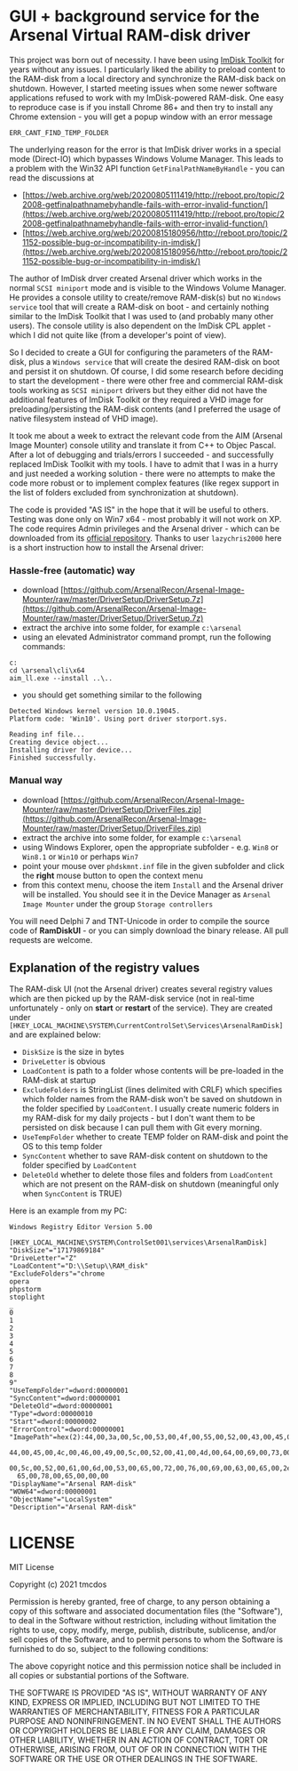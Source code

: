 # GUI + background service for the Arsenal Virtual RAM-disk driver

This project was born out of necessity. I have been using [ImDisk Toolkit](https://sourceforge.net/projects/imdisk-toolkit/) for years without any issues.
I particularly liked the ability to preload content to the RAM-disk from a local directory and synchronize the RAM-disk back on shutdown.
However, I started meeting issues when some newer software applications refused to work with my ImDisk-powered RAM-disk. 
One easy to reproduce case is if you install Chrome 86+ and then try to install any Chrome extension - you will get a popup window with an error message

```
ERR_CANT_FIND_TEMP_FOLDER
``` 

The underlying reason for the error is that ImDisk driver works in a special mode (Direct-IO) which bypasses Windows Volume Manager. 
This leads to a problem with the Win32 API function `GetFinalPathNameByHandle` - you can read the discussions at 

- [https://web.archive.org/web/20200805111419/http://reboot.pro/topic/22008-getfinalpathnamebyhandle-fails-with-error-invalid-function/](https://web.archive.org/web/20200805111419/http://reboot.pro/topic/22008-getfinalpathnamebyhandle-fails-with-error-invalid-function/)
- [https://web.archive.org/web/20200815180956/http://reboot.pro/topic/21152-possible-bug-or-incompatibility-in-imdisk/](https://web.archive.org/web/20200815180956/http://reboot.pro/topic/21152-possible-bug-or-incompatibility-in-imdisk/)  

The author of ImDisk drver created Arsenal driver which works in the normal `SCSI miniport` mode and is visible to the Windows Volume Manager.
He provides a console utility to create/remove RAM-disk(s) but no `Windows service` tool that will create a RAM-disk on boot - and certainly nothing similar to the ImDisk Toolkit that I was used to (and probably many other users).
The console utility is also dependent on the ImDisk CPL applet - which I did not quite like (from a developer's point of view). 

So I decided to create a GUI for configuring the parameters of the RAM-disk, plus a `Windows service` that will create the desired RAM-disk on boot and persist it on shutdown.
Of course, I did some research before deciding to start the development - there were other free and commercial RAM-disk tools working as `SCSI miniport` drivers 
but they either did not have the additional features of ImDisk Toolkit or they required a VHD image for preloading/persisting the RAM-disk contents
(and I preferred the usage of native filesystem instead of VHD image).

It took me about a week to extract the relevant code from the AIM (Arsenal Image Mounter) console utility and translate it from C++ to Objec Pascal.
After a lot of debugging and trials/errors I succeeded - and successfully replaced ImDisk Toolkit with my tools.
I have to admit that I was in a hurry and just needed a working solution - there were no attempts to make the code more robust or to implement complex features (like regex support in the list of folders excluded from synchronization at shutdown).

The code is provided "AS IS" in the hope that it will be useful to others. Testing was done only on Win7 x64 - most probably it will not work on XP.
The code requires Admin privileges and the Arsenal driver - which can be downloaded from its [official repository](https://github.com/ArsenalRecon/Arsenal-Image-Mounter/tree/master/DriverSetup). 
Thanks to user `lazychris2000` here is a short instruction how to install the Arsenal driver:

### Hassle-free (automatic) way

- download [https://github.com/ArsenalRecon/Arsenal-Image-Mounter/raw/master/DriverSetup/DriverSetup.7z](https://github.com/ArsenalRecon/Arsenal-Image-Mounter/raw/master/DriverSetup/DriverSetup.7z)
- extract the archive into some folder, for example `c:\arsenal`
- using an elevated Administrator command prompt, run the following commands:

```
c:
cd \arsenal\cli\x64
aim_ll.exe --install ..\..

```

- you should get something similar to the following

```
Detected Windows kernel version 10.0.19045.
Platform code: 'Win10'. Using port driver storport.sys.

Reading inf file...
Creating device object...
Installing driver for device...
Finished successfully.
```

### Manual way

- download [https://github.com/ArsenalRecon/Arsenal-Image-Mounter/raw/master/DriverSetup/DriverFiles.zip](https://github.com/ArsenalRecon/Arsenal-Image-Mounter/raw/master/DriverSetup/DriverFiles.zip)
- extract the archive into some folder, for example `c:\arsenal`
- using Windows Explorer, open the appropriate subfolder - e.g. `Win8` or `Win8.1` or `Win10` or perhaps `Win7`
- point your mouse over `phdskmnt.inf` file in the given subfolder and click the **right** mouse button to open the context menu
- from this context menu, choose the item `Install` and the Arsenal driver will be installed. You should see it in the Device Manager as `Arsenal Image Mounter` under the group `Storage controllers`

You will need Delphi 7 and TNT-Unicode in order to compile the source code of **RamDiskUI** - or you can simply download the binary release. 
All pull requests are welcome.

## Explanation of the registry values

The RAM-disk UI (not the Arsenal driver) creates several registry values which are then picked up by the RAM-disk service (not in real-time unfortunately - only on **start** or **restart** of the service).
They are created under `[HKEY_LOCAL_MACHINE\SYSTEM\CurrentControlSet\Services\ArsenalRamDisk]` and are explained below:

- `DiskSize` is the size in bytes
- `DriveLetter` is obvious
- `LoadContent` is path to a folder whose contents will be pre-loaded in the RAM-disk at startup
- `ExcludeFolders` is StringList (lines delimited with CRLF) which specifies which folder names from the RAM-disk won't be saved on shutdown in the folder specified by `LoadContent`. I usually create numeric folders in my RAM-disk for my daily projects - but I don't want them to be persisted on disk because I can pull them with Git every morning.
- `UseTempFolder` whether to create TEMP folder on RAM-disk and point the OS to this temp folder
- `SyncContent` whether to save RAM-disk content on shutdown to the folder specified by `LoadContent`
- `DeleteOld` whether to delete those files and folders from `LoadContent` which are not present on the RAM-disk on shutdown (meaningful only when `SyncContent` is TRUE)

Here is an example from my PC:

```
Windows Registry Editor Version 5.00

[HKEY_LOCAL_MACHINE\SYSTEM\ControlSet001\services\ArsenalRamDisk]
"DiskSize"="17179869184"
"DriveLetter"="Z"
"LoadContent"="D:\\Setup\\RAM_disk"
"ExcludeFolders"="chrome
opera
phpstorm
stoplight
_
0
1
2
3
4
5
6
7
8
9"
"UseTempFolder"=dword:00000001
"SyncContent"=dword:00000001
"DeleteOld"=dword:00000001
"Type"=dword:00000010
"Start"=dword:00000002
"ErrorControl"=dword:00000001
"ImagePath"=hex(2):44,00,3a,00,5c,00,53,00,4f,00,55,00,52,00,43,00,45,00,5c,00,\
  44,00,45,00,4c,00,46,00,49,00,5c,00,52,00,41,00,4d,00,64,00,69,00,73,00,6b,\
  00,5c,00,52,00,61,00,6d,00,53,00,65,00,72,00,76,00,69,00,63,00,65,00,2e,00,\
  65,00,78,00,65,00,00,00
"DisplayName"="Arsenal RAM-disk"
"WOW64"=dword:00000001
"ObjectName"="LocalSystem"
"Description"="Arsenal RAM-disk"
```

# LICENSE

MIT License

Copyright (c) 2021 tmcdos

Permission is hereby granted, free of charge, to any person obtaining a copy
of this software and associated documentation files (the "Software"), to deal
in the Software without restriction, including without limitation the rights
to use, copy, modify, merge, publish, distribute, sublicense, and/or sell
copies of the Software, and to permit persons to whom the Software is
furnished to do so, subject to the following conditions:

The above copyright notice and this permission notice shall be included in all
copies or substantial portions of the Software.

THE SOFTWARE IS PROVIDED "AS IS", WITHOUT WARRANTY OF ANY KIND, EXPRESS OR
IMPLIED, INCLUDING BUT NOT LIMITED TO THE WARRANTIES OF MERCHANTABILITY,
FITNESS FOR A PARTICULAR PURPOSE AND NONINFRINGEMENT. IN NO EVENT SHALL THE
AUTHORS OR COPYRIGHT HOLDERS BE LIABLE FOR ANY CLAIM, DAMAGES OR OTHER
LIABILITY, WHETHER IN AN ACTION OF CONTRACT, TORT OR OTHERWISE, ARISING FROM,
OUT OF OR IN CONNECTION WITH THE SOFTWARE OR THE USE OR OTHER DEALINGS IN THE
SOFTWARE.
